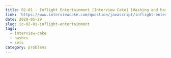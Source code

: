 ```yaml
---
title: 02-01 - Inflight Entertainment [Interview Cake] [Hashing and hash tables]
link: 'https://www.interviewcake.com/question/javascript/inflight-entertainment?course=fc1&section=hashing-and-hash-tables'
date: 2020-05-29
slug: ic-02-01-inflight-entertainment
tags:
  - interview-cake
  - hashes
  - sets
category: problems
---
```


<!-- embed:2.01_inflight_entertainment.js -->
